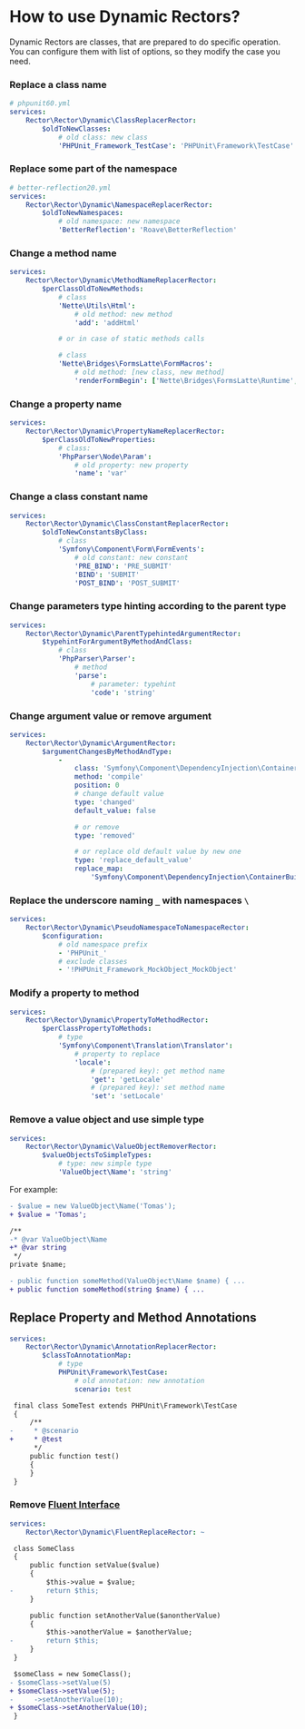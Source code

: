 # How to use Dynamic Rectors?



Dynamic Rectors are classes, that are prepared to do specific operation. You can configure them with list of options, so they modify the case you need.

### Replace a class name

```yml
# phpunit60.yml
services:
    Rector\Rector\Dynamic\ClassReplacerRector:
        $oldToNewClasses:
            # old class: new class
            'PHPUnit_Framework_TestCase': 'PHPUnit\Framework\TestCase'
```

### Replace some part of the namespace

```yml
# better-reflection20.yml
services:
    Rector\Rector\Dynamic\NamespaceReplacerRector:
        $oldToNewNamespaces:
            # old namespace: new namespace
            'BetterReflection': 'Roave\BetterReflection'
```

### Change a method name

```yml
services:
    Rector\Rector\Dynamic\MethodNameReplacerRector:
        $perClassOldToNewMethods:
            # class
            'Nette\Utils\Html':
                # old method: new method
                'add': 'addHtml'

            # or in case of static methods calls

            # class
            'Nette\Bridges\FormsLatte\FormMacros':
                # old method: [new class, new method]
                'renderFormBegin': ['Nette\Bridges\FormsLatte\Runtime', 'renderFormBegin']
```

### Change a property name

```yml
services:
    Rector\Rector\Dynamic\PropertyNameReplacerRector:
        $perClassOldToNewProperties:
            # class:
            'PhpParser\Node\Param':
                # old property: new property
                'name': 'var'
```

### Change a class constant name

```yml
services:
    Rector\Rector\Dynamic\ClassConstantReplacerRector:
        $oldToNewConstantsByClass:
            # class
            'Symfony\Component\Form\FormEvents':
                # old constant: new constant
                'PRE_BIND': 'PRE_SUBMIT'
                'BIND': 'SUBMIT'
                'POST_BIND': 'POST_SUBMIT'
```

### Change parameters type hinting according to the parent type

```yml
services:
    Rector\Rector\Dynamic\ParentTypehintedArgumentRector:
        $typehintForArgumentByMethodAndClass:
            # class
            'PhpParser\Parser':
                # method
                'parse':
                    # parameter: typehint
                    'code': 'string'
```

### Change argument value or remove argument

```yml
services:
    Rector\Rector\Dynamic\ArgumentRector:
        $argumentChangesByMethodAndType:
            -
                class: 'Symfony\Component\DependencyInjection\ContainerBuilder'
                method: 'compile'
                position: 0
                # change default value
                type: 'changed'
                default_value: false

                # or remove
                type: 'removed'

                # or replace old default value by new one
                type: 'replace_default_value'
                replace_map:
                    'Symfony\Component\DependencyInjection\ContainerBuilder::SCOPE_PROTOTYPE': false
```

### Replace the underscore naming `_` with namespaces `\`

```yml
services:
    Rector\Rector\Dynamic\PseudoNamespaceToNamespaceRector:
        $configuration:
            # old namespace prefix
            - 'PHPUnit_'
            # exclude classes
            - '!PHPUnit_Framework_MockObject_MockObject'
```

### Modify a property to method

```yml
services:
    Rector\Rector\Dynamic\PropertyToMethodRector:
        $perClassPropertyToMethods:
            # type
            'Symfony\Component\Translation\Translator':
                # property to replace
                'locale':
                    # (prepared key): get method name
                    'get': 'getLocale'
                    # (prepared key): set method name
                    'set': 'setLocale'
```

### Remove a value object and use simple type

```yml
services:
    Rector\Rector\Dynamic\ValueObjectRemoverRector:
        $valueObjectsToSimpleTypes:
            # type: new simple type
            'ValueObject\Name': 'string'
```

For example:

```diff
- $value = new ValueObject\Name('Tomas');
+ $value = 'Tomas';
```

```diff
/**
-* @var ValueObject\Name
+* @var string
 */
private $name;
```

```diff
- public function someMethod(ValueObject\Name $name) { ...
+ public function someMethod(string $name) { ...
```

## Replace Property and Method Annotations

```yml
services:
    Rector\Rector\Dynamic\AnnotationReplacerRector:
        $classToAnnotationMap:
            # type
            PHPUnit\Framework\TestCase:
                # old annotation: new annotation
                scenario: test
```

```diff
 final class SomeTest extends PHPUnit\Framework\TestCase
 {
     /**
-     * @scenario
+     * @test
      */
     public function test()
     {
     }
 }
```

### Remove [Fluent Interface](https://ocramius.github.io/blog/fluent-interfaces-are-evil/)

```yml
services:
    Rector\Rector\Dynamic\FluentReplaceRector: ~
```

```diff
 class SomeClass
 {
     public function setValue($value)
     {
         $this->value = $value;
-        return $this;
     }

     public function setAnotherValue($anontherValue)
     {
         $this->anotherValue = $anotherValue;
-        return $this;
     }
 }

 $someClass = new SomeClass();
- $someClass->setValue(5)
+ $someClass->setValue(5);
-     ->setAnotherValue(10);
+ $someClass->setAnotherValue(10);
 }
```
